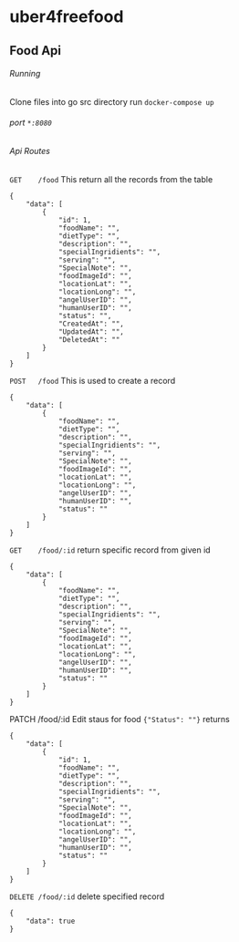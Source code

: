 # uber4freefood
## Food Api

###### Running
Clone files into go src directory
run `docker-compose up`

###### port `*:8080`

###### Api Routes
`GET    /food`
This return all the records from the table
```
{
    "data": [
        {
            "id": 1,
            "foodName": "",
            "dietType": "",
            "description": "",
            "specialIngridients": "",
            "serving": "",
            "SpecialNote": "",
            "foodImageId": "",
            "locationLat": "",
            "locationLong": "",
            "angelUserID": "",
	        "humanUserID": "",
            "status": "",
	        "CreatedAt": "",
	        "UpdatedAt": "",
	        "DeletedAt": ""
        }
    ]
}
```

`POST   /food`
This is used to create a record
```
{
    "data": [
        {
            "foodName": "",
            "dietType": "",
            "description": "",
            "specialIngridients": "",
            "serving": "",
            "SpecialNote": "",
            "foodImageId": "",
            "locationLat": "",
            "locationLong": "",
            "angelUserID": "",
	        "humanUserID": "",
            "status": ""
        }
    ]
}
```
`GET    /food/:id`
return specific record from given id
```
{
    "data": [
        {
            "foodName": "",
            "dietType": "",
            "description": "",
            "specialIngridients": "",
            "serving": "",
            "SpecialNote": "",
            "foodImageId": "",
            "locationLat": "",
            "locationLong": "",
            "angelUserID": "",
	        "humanUserID": "",
            "status": ""
        }
    ]
}
```
PATCH  /food/:id
Edit staus for food
`{"Status": ""}`
returns
```
{
    "data": [
        {
            "id": 1,
            "foodName": "",
            "dietType": "",
            "description": "",
            "specialIngridients": "",
            "serving": "",
            "SpecialNote": "",
            "foodImageId": "",
            "locationLat": "",
            "locationLong": "",
            "angelUserID": "",
	        "humanUserID": "",
            "status": ""
        }
    ]
}
```
`DELETE /food/:id`
delete specified record
```
{
    "data": true
}
```